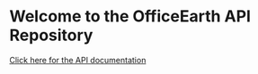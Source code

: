 # Welcome to the OfficeEarth API Repository

[Click here for the API documentation](https://github.com/officeearth/api/blob/master/DOCUMENTATION.md)